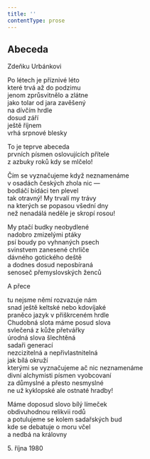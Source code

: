 ```yaml
---
title: ''
contentType: prose
---
```


## Abeceda

Zdeňku Urbánkovi

Po létech je příznivé léto  
které trvá až do podzimu  
jenom zprůsvitnělo a zlátne  
jako tolar od jara zavěšený  
na dívčím hrdle  
dosud září  
ještě říjnem  
vrhá srpnové blesky

To je teprve abeceda  
prvních písmen oslovujících přítele  
z azbuky roků kdy se mlčelo!

Čím se vyznačujeme když neznamenáme  
v osadách českých zhola nic —  
bodláčí bídáci ten plevel  
tak otravný! My trvalí my trávy  
na kterých se popasou všední dny  
než nenadálá neděle je skropí rosou!

My ptačí budky neobydlené  
nadobro zmizelými ptáky  
psí boudy po vyhnaných psech  
svinstvem zanesené chrliče  
dávného gotického deště  
a dodnes dosud neposbíraná  
senoseč přemyslovských ženců

A přece

tu nejsme němí rozvazuje nám  
snad ještě keltské nebo kdovíjaké  
praněco jazyk v přiškrceném hrdle  
Chudobná slota máme posud slova  
svlečená z kůže přetvářky  
úrodná slova šlechtěná  
sadaři generací  
nezcizitelná a nepřivlastnitelná  
jak bílá okruží  
kterými se vyznačujeme ač nic neznamenáme  
divní alchymisti písmen vyobcovaní  
za důmyslné a přesto nesmyslné  
ne už kyklopské ale ostnaté hradby!

Máme doposud slovo bílý límeček  
obdivuhodnou relikvii rodů  
a potulujeme se kolem sadařských bud  
kde se debatuje o moru včel  
a nedbá na královny

5\. října 1980
